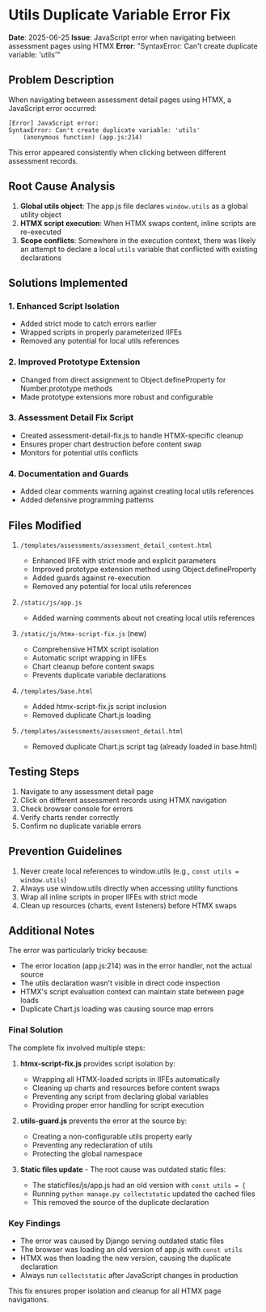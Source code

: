 # Utils Duplicate Variable Error Fix

**Date**: 2025-06-25
**Issue**: JavaScript error when navigating between assessment pages using HTMX
**Error**: "SyntaxError: Can't create duplicate variable: 'utils'"

## Problem Description

When navigating between assessment detail pages using HTMX, a JavaScript error occurred:
```
[Error] JavaScript error:
SyntaxError: Can't create duplicate variable: 'utils'
    (anonymous function) (app.js:214)
```

This error appeared consistently when clicking between different assessment records.

## Root Cause Analysis

1. **Global utils object**: The app.js file declares `window.utils` as a global utility object
2. **HTMX script execution**: When HTMX swaps content, inline scripts are re-executed
3. **Scope conflicts**: Somewhere in the execution context, there was likely an attempt to declare a local `utils` variable that conflicted with existing declarations

## Solutions Implemented

### 1. Enhanced Script Isolation
- Added strict mode to catch errors earlier
- Wrapped scripts in properly parameterized IIFEs
- Removed any potential for local utils references

### 2. Improved Prototype Extension
- Changed from direct assignment to Object.defineProperty for Number.prototype methods
- Made prototype extensions more robust and configurable

### 3. Assessment Detail Fix Script
- Created assessment-detail-fix.js to handle HTMX-specific cleanup
- Ensures proper chart destruction before content swap
- Monitors for potential utils conflicts

### 4. Documentation and Guards
- Added clear comments warning against creating local utils references
- Added defensive programming patterns

## Files Modified

1. `/templates/assessments/assessment_detail_content.html`
   - Enhanced IIFE with strict mode and explicit parameters
   - Improved prototype extension method using Object.defineProperty
   - Added guards against re-execution
   - Removed any potential for local utils references

2. `/static/js/app.js`
   - Added warning comments about not creating local utils references

3. `/static/js/htmx-script-fix.js` (new)
   - Comprehensive HTMX script isolation
   - Automatic script wrapping in IIFEs
   - Chart cleanup before content swaps
   - Prevents duplicate variable declarations

4. `/templates/base.html`
   - Added htmx-script-fix.js script inclusion
   - Removed duplicate Chart.js loading

5. `/templates/assessments/assessment_detail.html`
   - Removed duplicate Chart.js script tag (already loaded in base.html)

## Testing Steps

1. Navigate to any assessment detail page
2. Click on different assessment records using HTMX navigation
3. Check browser console for errors
4. Verify charts render correctly
5. Confirm no duplicate variable errors

## Prevention Guidelines

1. Never create local references to window.utils (e.g., `const utils = window.utils`)
2. Always use window.utils directly when accessing utility functions
3. Wrap all inline scripts in proper IIFEs with strict mode
4. Clean up resources (charts, event listeners) before HTMX swaps

## Additional Notes

The error was particularly tricky because:
- The error location (app.js:214) was in the error handler, not the actual source
- The utils declaration wasn't visible in direct code inspection
- HTMX's script evaluation context can maintain state between page loads
- Duplicate Chart.js loading was causing source map errors

### Final Solution
The complete fix involved multiple steps:

1. **htmx-script-fix.js** provides script isolation by:
   - Wrapping all HTMX-loaded scripts in IIFEs automatically
   - Cleaning up charts and resources before content swaps
   - Preventing any script from declaring global variables
   - Providing proper error handling for script execution

2. **utils-guard.js** prevents the error at the source by:
   - Creating a non-configurable utils property early
   - Preventing any redeclaration of utils
   - Protecting the global namespace

3. **Static files update** - The root cause was outdated static files:
   - The staticfiles/js/app.js had an old version with `const utils = {`
   - Running `python manage.py collectstatic` updated the cached files
   - This removed the source of the duplicate declaration

### Key Findings
- The error was caused by Django serving outdated static files
- The browser was loading an old version of app.js with `const utils`
- HTMX was then loading the new version, causing the duplicate declaration
- Always run `collectstatic` after JavaScript changes in production

This fix ensures proper isolation and cleanup for all HTMX page navigations.